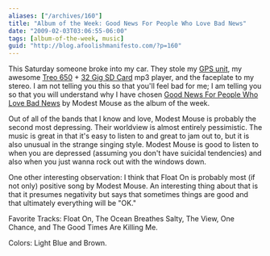 ```yaml
---
aliases: ["/archives/160"]
title: "Album of the Week: Good News For People Who Love Bad News"
date: "2009-02-03T03:06:55-06:00"
tags: [album-of-the-week, music]
guid: "http://blog.afoolishmanifesto.com/?p=160"
---
```

This Saturday someone broke into my car. They stole my [GPS unit](http://amazon.com/dp/B000BKJZ9Q/), my awesome [Treo 650](http://amazon.com/dp/B000982UY2/) + [32 Gig SD Card](http://amazon.com/dp/B0019K261G/) mp3 player, and the faceplate to my stereo. I am not telling you this so that you'll feel bad for me; I am telling you so that you will understand why I have chosen [Good News For People Who Love Bad News](http://amazon.com/dp/B0001M7P78/) by Modest Mouse as the album of the week.

Out of all of the bands that I know and love, Modest Mouse is probably the second most depressing. Their worldview is almost entirely pessimistic. The music is great in that it's easy to listen to and great to jam out to, but it is also unusual in the strange singing style. Modest Mouse is good to listen to when you are depressed (assuming you don't have suicidal tendencies) and also when you just wanna rock out with the windows down.

One other interesting observation: I think that Float On is probably most (if not only) positive song by Modest Mouse. An interesting thing about that is that it presumes negativity but says that sometimes things are good and that ultimately everything will be "OK."

Favorite Tracks: Float On, The Ocean Breathes Salty, The View, One Chance, and The Good Times Are Killing Me.

Colors: Light Blue and Brown.
